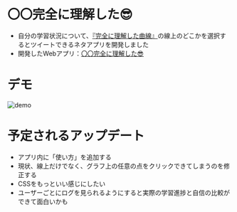 # 〇〇完全に理解した😎
- 自分の学習状況について、[『完全に理解した曲線』](https://togetter.com/li/1783989)の線上のどこかを選択するとツイートできるネタアプリを開発しました
- 開発したWebアプリ：[〇〇完全に理解した😎](http://understand-totally.net/)
# デモ
![demo](https://github.com/ganyarura/understood-totally/blob/aa06c128ecda32fc445173dba509ead9947f89f0/gif/demo.gif)
# 予定されるアップデート
- アプリ内に「使い方」を追加する
- 現状、線上だけでなく、グラフ上の任意の点をクリックできてしまうのを修正する
- CSSをもっといい感じにしたい
- ユーザーごとにログを見られるようにすると実際の学習進捗と自信の比較ができて面白いかも
